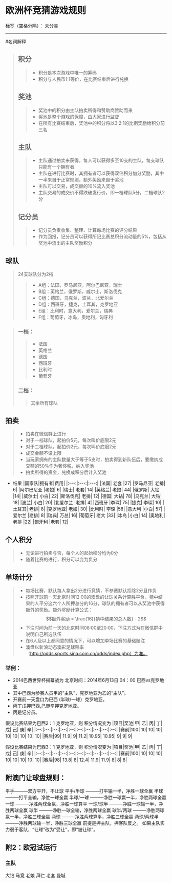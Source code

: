 ﻿# 欧洲杯竞猜游戏规则

标签（空格分隔）： 未分类

---
#名词解释

> ## 积分
> >- 积分是本次游戏中唯一的筹码
> >- 积分与人民币1:1等价，在比赛结束后进行兑换
> 
> ## 奖池
> 
> > - 奖池中的积分由主队拍卖所得和赞助商赞助而来
> > - 奖池是整个游戏的保障，由大家进行监督
> > - 在所有比赛结束后，奖池中的积分将以3:2:1的比例奖励给积分前三名
> 
> ## 主队
> 
> > - 主队通过拍卖来获得，每人可以获得多至10支的主队，每支球队只能有一个拥有者
> > - 主队在进行比赛时，其拥有者可以获得双倍积分加分奖励，其中一半来自于正常规则，额外奖励来自于奖池
>> - 主队可以交易，成交额的10%流入奖池
>> - 主队交易的成交价不得跌破发行价，即一档球队5分，二档球队2分
> ## 记分员
>> - 记分员负责收集、整理、计算每场比赛的评分结果
>>- 作为回报，记分员可以获得所记比赛总积分流动量的5%，包括从奖池中流出的主队奖励积分


## 球队

> 24支球队分为2档 
> 
>> - A组：法国，罗马尼亚，阿尔巴尼亚，瑞士 
>> - B组：英格兰，俄罗斯，威尔士，斯洛伐克 
>> - C组：德国，乌克兰，波兰，北爱尔兰
>> - D组：西班牙，捷克，土耳其，克罗地亚 
>> - E组：比利时，意大利，爱尔兰，瑞典 
>> - F组：葡萄牙，冰岛，奥地利，匈牙利

> ### 一档：
> 
> > - 法国 
> > - 英格兰 
> > - 德国 
> > - 西班牙 
> > - 比利时 
> > - 葡萄牙
> 
> ### 二档：
> 
> > 其余所有球队

## 拍卖

> - 拍卖在微信群上进行
> - 对于一档球队，起拍价5元，每次叫价底限2元
> - 对于二档球队，起拍价2元，每次叫价底限2元
> - 成交金额不设上限
> - 当玩家拥有的主队数量大于等于5支时，拍卖得到新队伍后，要缴纳成交额的50%作为奢侈税，纳入奖池
>- 拍卖所得的资金，兑换成积分后计入奖池

- 结果
|国家队|拥有者|费用|
|:---:|:---:|:---:|
|法国| 老套 |27|
|罗马尼亚| 老排| 6|
|阿尔巴尼亚 |老娘| 6|
|瑞士| 老套| 14|
|英格兰| 老娘| 44|
|俄罗斯| 大钻 |14|
|威尔士| 小白| 22|
|斯洛伐克| 老排| 12|
|德国| 大钻| 78|
|乌克兰| 大钻| 18|
|波兰| 小白| 20|
|北爱尔兰 |老排| 4|
|西班牙 |李琛| 75|
|捷克| 李琛| 10|
|土耳其| 老排| 8|
|克罗地亚| 老娘| 30|
|比利时| 李琛 |58|
|意大利 |小白| 57|
|爱尔兰 |老排| 8|
|瑞典| 万总| 16|
|葡萄牙| 老大 |33|
|冰岛 |小白| 14|
|奥地利| 老排 |22|
|匈牙利 |老套| 12|




## 个人积分

> - 无论进行拍卖与否，每个人的起始积分均为0分
> - 随着比赛的进行，积分可以变为负分

## 单场计分

> - 每场比赛，默认每人拿出2分进行竞猜，不参赛默认扣除2分且作负
> - 按照开球前一天北京时间12:00的澳盘的让球关系计算胜平负，猜中结果的人平分这六个人所押总分的16分，球队的拥有者可以从奖池中获得额外的奖励。额外奖励计算公式：
> $$额外奖励 =  \frac{16}{猜中结果的总人数} - 2$$
> - 下注时间为前一天的北京时间08:00至20:00，下注方式为在微信群中说明自己所选队伍
> - 在6人及以上都同意的情况下，可以增加单场比赛的基础赌注 
> - 澳盘以新浪动态澳彩足球赔率（http://odds.sports.sina.com.cn/odds/index.php）为准。


### 举例：

- 2014巴西世界杯揭幕战为    北京时间：2014年6月13日 04：00 巴西vs克罗地亚
- 其中巴西为参赛人员甲的“主队”，克罗地亚为乙的“主队”。 
- 开赛前一天盘口为巴西  (半球/一球）克罗地亚。
- 丙丁戊押巴西,己庚辛押克罗地亚。
- 丙是记分员。

假设比赛结果为巴西2：1 克罗地亚，则
积分情况变为
|项目|奖池|甲|	乙|	丙|	丁|	戊|	己|	庚|	辛|
|:--:|:--:|:--:|:--:|:--:|:--:|:--:|:--:|:--:|:--:|
|赛前|100|	10|	10|	10|	10|	10|	10|	10|	10|
|赛后|99|	11.9|	9|	11.2|	10.95|	10.95|	9|	 9|	 9|

假设比赛结果为巴西3：1 克罗地亚，则
积分情况变为
|项目|奖池|甲|	乙|	丙|	丁|	戊|	己|	庚|	辛|
|:--:|:--:|:--:|:--:|:--:|:--:|:--:|:--:|:--:|:--:|
|赛前|100|	10|	10|	10|	10|	10|	10|	10|	10|
|赛后|98|	13.8|	8|	12.4|	11.9|	11.9|	8|	 8|	 8|

 
## 附澳门让球盘规则：
平手———双方平开，不让球
平手/半球 ———打平输一半，净胜一球全赢
半球 ———打平全输，净胜一球全赢
半球/一球 ———净胜一球赢一半，净胜两球全赢
一球 ———净胜两球全赢，净胜一球算平
一球/球半 ———净胜一球输一半，净胜两球全赢
球半 ———净胜一球全输，净胜两球全赢
球半/两球 ———净胜两球赢一半，净胜三球全赢
两球 ———净胜两球算平，净胜三球全赢
两球/两球半 ———净胜两球输一半，净胜三球全赢
前提是押主队，押客队反之。
如果主队实力弱于客队，“让球”改为“受让”，即“被让球”。


## 附2：欧冠试运行
### 主队
大钻 马竞
老娘 拜仁
老套 曼城





